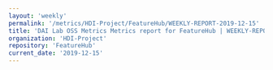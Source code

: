 ```yaml
---
layout: 'weekly'
permalink: '/metrics/HDI-Project/FeatureHub/WEEKLY-REPORT-2019-12-15'
title: 'DAI Lab OSS Metrics Metrics report for FeatureHub | WEEKLY-REPORT-2019-12-15'
organization: 'HDI-Project'
repository: 'FeatureHub'
current_date: '2019-12-15'
---
```

